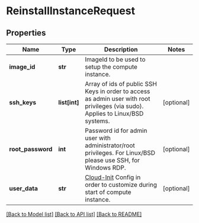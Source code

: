 # ReinstallInstanceRequest

## Properties
Name | Type | Description | Notes
------------ | ------------- | ------------- | -------------
**image_id** | **str** | ImageId to be used to setup the compute instance. | 
**ssh_keys** | **list[int]** | Array of ids of public SSH Keys in order to access as admin user with root privileges (via sudo). Applies to Linux/BSD systems. | [optional] 
**root_password** | **int** | Password id for admin user with administrator/root privileges. For Linux/BSD please use SSH, for Windows RDP. | [optional] 
**user_data** | **str** | [Cloud-Init](https://cloud-init.io/) Config in order to customize during start of compute instance. | [optional] 

[[Back to Model list]](../README.md#documentation-for-models) [[Back to API list]](../README.md#documentation-for-api-endpoints) [[Back to README]](../README.md)

